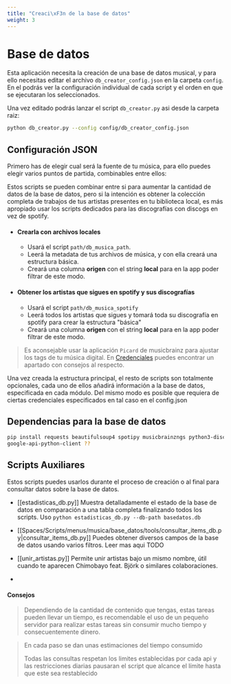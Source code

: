 ```yaml
---
title: "Creaci\xF3n de la base de datos"
weight: 3
---
```


# Base de datos
Esta aplicación necesita la creación de una base de datos musical, y para ello necesitas editar el archivo `db_creator_config.json` en la carpeta `config`. En el podrás ver la configuración individual de cada script y el orden en que se ejecutaran los seleccionados.

Una vez editado podrás lanzar el script `db_creator.py` asi desde la carpeta raiz:

```bash
python db_creator.py --config config/db_creator_config.json
```

## Configuración JSON

Primero has de elegir cual será la fuente de tu música, para ello puedes elegir varios puntos de partida, combinables entre ellos:

Estos scripts se pueden combinar entre si para aumentar la cantidad de datos de la base de datos, pero si la intención es obtener la colección completa de trabajos de tus artistas presentes en tu biblioteca local, es más apropiado usar los scripts dedicados para las discografías con discogs en vez de spotify.

- #### Crearla con archivos locales
  - Usará el script `path/db_musica_path`.
  - Leerá la metadata de tus archivos de música, y con ella creará una estructura básica.
  - Creará una columna **origen** con el string **local** para en la app poder filtrar de este modo.
- #### Obtener los artistas que sigues en spotify y sus discografías
  - Usará el script `path/db_musica_spotify`
  - Leerá todos los artistas que sigues y tomará toda su discografía en spotify para crear la estructura "básica"
  - Creará una columna **origen** con el string **local** para en la app poder filtrar de este modo.

> 	Es aconsejable usar la aplicación `Picard` de musicbrainz para ajustar los tags de tu música digital. En [Credenciales](https://volteret4.github.io/music-fuzzy-doc/credenciales/picard/index.html) puedes encontrar un apartado con consejos al respecto.

Una vez creada la estructura principal, el resto de scripts son totalmente opcionales, cada uno de ellos añadirá información a la base de datos, especificada en cada módulo. Del mismo modo es posible que requiera de ciertas credenciales especificados en tal caso en el config.json

## Dependencias para la base de datos
```sh
pip install requests beautifulsoup4 spotipy musicbrainzngs python3-discogs-client pylast python-youtube-search playwright tqdm sqlite3 
google-api-python-client ??
```

## Scripts Auxiliares
Estos scripts puedes usarlos durante el proceso de creación o al final para consultar datos sobre la base de datos.
- [[estadisticas_db.py]] Muestra detalladamente el estado de la base de datos en comparación a una tabla completa finalizando todos los scripts. Uso `python estadisticas_db.py --db-path basedatos.db`
- [[Spaces/Scripts/menus/musica/base_datos/tools/consultar_items_db.py|consultar_items_db.py]] Puedes obtener diversos campos de la base de datos usando varios filtros. Leer mas aqui TODO
- [[unir_artistas.py]] Permite unir artistas bajo un mismo nombre, útil cuando te aparecen Chimobayo feat. Björk o similares colaboraciones.

- 















































#### Consejos

> Dependiendo de la cantidad de contenido que tengas, estas tareas pueden llevar un tiempo, es recomendable el uso de un pequeño servidor para realizar estas tareas sin consumir mucho tiempo y consecuentemente dinero. 

> En cada paso se dan unas estimaciones del tiempo consumido
>
> Todas las consultas respetan los limites establecidas por cada api y las restricciones diarias pausaran el script que alcance el límite hasta que este sea restablecido

